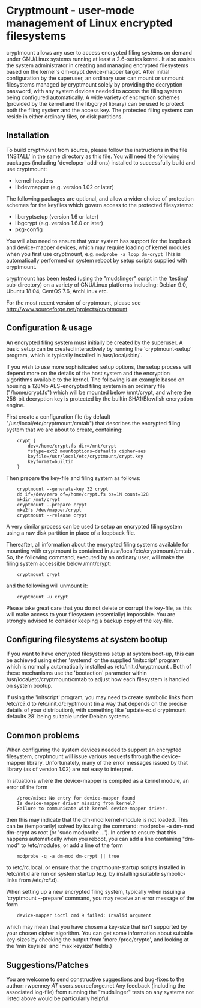 # Cryptmount - user-mode management of Linux encrypted filesystems

cryptmount allows any user to access encrypted filing systems on demand
under GNU/Linux systems running at least a 2.6-series kernel.
It also assists the system administrator in creating and managing
encrypted filesystems based on the kernel's dm-crypt device-mapper target.
After initial configuration by the superuser, an ordinary user can
mount or unmount filesystems managed by cryptmount solely by providing
the decryption password, with any system devices needed to access
the filing system being configured automatically. A wide variety of
encryption schemes (provided by the kernel and the libgcrypt library)
can be used to protect both the filing system and the access key.
The protected filing systems can reside in either ordinary files,
or disk partitions.


## Installation

To build cryptmount from source, please follow the instructions in
the file 'INSTALL' in the same directory as this file.
You will need the following packages (including 'developer' add-ons)
installed to successfully build and use cryptmount:

 *  kernel-headers
 *  libdevmapper (e.g. version 1.02 or later)

The following packages are optional, and allow a wider choice
of protection schemes for the keyfiles which govern access
to the protected filesystems:

 *  libcryptsetup (version 1.6 or later)
 *  libgcrypt (e.g. version 1.6.0 or later)
 *  pkg-config

You will also need to ensure that your system has support for the
loopback and device-mapper devices, which may require loading
of kernel modules when you first use cryptmount, e.g.
```modprobe -a loop dm-crypt```
This is automatically performed on system reboot by setup scripts
supplied with cryptmount.

cryptmount has been tested (using the "mudslinger" script
in the 'testing' sub-directory) on a variety of GNU/Linux platforms including:
Debian 9.0, Ubuntu 18.04, CentOS 7.6, ArchLinux etc.

For the most recent version of cryptmount, please see
http://www.sourceforge.net/projects/cryptmount


## Configuration & usage

An encrypted filing system must initially be created by the superuser.
A basic setup can be created interactively by running the 'cryptmount-setup'
program, which is typically installed in /usr/local/sbin/ .

If you wish to use more sophisticated setup options, the setup process
will depend more on the details of the host system
and the encryption algorithms available to the kernel.
The following is an example based on housing a 128Mb AES-encrypted
filing system in an ordinary file ("/home/crypt.fs")
which will be mounted below /mnt/crypt, and where the 256-bit decryption key
is protected by the builtin SHA1/Blowfish encryption engine.

First create a configuration file (by default "/usr/local/etc/cryptmount/cmtab")
that describes the encrypted filing system that we are about to create,
containing:
```
    crypt {
        dev=/home/crypt.fs dir=/mnt/crypt
        fstype=ext2 mountoptions=defaults cipher=aes
        keyfile=/usr/local/etc/cryptmount/crypt.key
        keyformat=builtin
    }
```
Then prepare the key-file and filing system as follows:
```
    cryptmount --generate-key 32 crypt
    dd if=/dev/zero of=/home/crypt.fs bs=1M count=128
    mkdir /mnt/crypt
    cryptmount --prepare crypt
    mke2fs /dev/mapper/crypt
    cryptmount --release crypt
```
A very similar process can be used to setup an encrypted filing system using
a raw disk partition in place of a loopback file.

Thereafter, all information about the encrypted filing systems available
for mounting with cryptmount is contained in /usr/local/etc/cryptmount/cmtab .
So, the following command, executed by an ordinary user,
will make the filing system accessible below /mnt/crypt:
```
    cryptmount crypt
```
and the following will unmount it:
```
    cryptmount -u crypt
```
Please take great care that you do not delete or corrupt the key-file,
as this will make access to your filesystem (essentially) impossible.
You are strongly advised to consider keeping a backup copy of the key-file.


## Configuring filesystems at system bootup

If you want to have encrypted filesystems setup at system boot-up,
this can be achieved using either 'systemd' or the supplied 'initscript'
program which is normally automatically installed as /etc/init.d/cryptmount .
Both of these mechanisms use the 'bootaction' parameter within
/usr/local/etc/cryptmount/cmtab to adjust how each filesystem is
handled on system bootup.

If using the 'initscript' program, you may need to create symbolic links
from /etc/rc?.d to /etc/init.d/cryptmount (in a way that depends
on the precise details of your distribution), with something like
'update-rc.d cryptmount defaults 28' being suitable under Debian systems.


## Common problems

When configuring the system devices needed to support an encrypted filesystem,
cryptmount will issue various requests through the device-mapper library.
Unfortunately, many of the error messages issued by that library
(as of version 1.02) are not easy to interpret.

In situations where the device-mapper is compiled as a kernel module,
an error of the form
```
    /proc/misc: No entry for device-mapper found
    Is device-mapper driver missing from kernel?
    Failure to communicate with kernel device-mapper driver.
```
then this may indicate that the dm-mod kernel-module is not loaded.
This can be (temporarily) solved by issuing the command:
    modprobe -a dm-mod dm-crypt
as root (or 'sudo modprobe ...'). In order to ensure that this
happens automatically when you reboot, you can add a line containing
"dm-mod" to /etc/modules, or add a line of the form
```
    modprobe -q -a dm-mod dm-crypt || true
```
to /etc/rc.local, or ensure that the cryptmount-startup scripts installed
in /etc/init.d are run on system startup (e.g. by installing suitable
symbolic-links from /etc/rc*.d).

When setting up a new encrypted filing system, typically when issuing a
'cryptmount --prepare' command, you may receive an error message of the form
```
    device-mapper ioctl cmd 9 failed: Invalid argument
```
which may mean that you have chosen a key-size that isn't supported by your
chosen cipher algorithm. You can get some information about suitable key-sizes
by checking the output from 'more /proc/crypto', and looking at the
'min keysize' and 'max keysize' fields.)


## Suggestions/Patches

You are welcome to send constructive suggestions and bug-fixes to the author:
    rwpenney _AT_ users.sourceforge.net
Any feedback (including the associated log-file) from running the "mudslinger"
tests on any systems not listed above would be particularly helpful.
